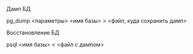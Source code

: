 Дамп БД

pg_dump <параметры> <имя базы> > <файл, куда сохранить дамп>

Восстановление БД

psql <имя базы> < <файл с дампом>
